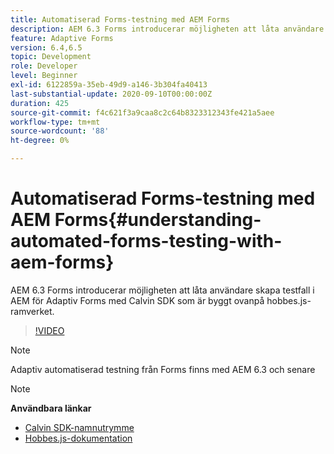 ```yaml
---
title: Automatiserad Forms-testning med AEM Forms
description: AEM 6.3 Forms introducerar möjligheten att låta användare skapa testfall i AEM för Adaptiv Forms med Calvin SDK som är byggt ovanpå hobbes.js-ramverket
feature: Adaptive Forms
version: 6.4,6.5
topic: Development
role: Developer
level: Beginner
exl-id: 6122859a-35eb-49d9-a146-3b304fa40413
last-substantial-update: 2020-09-10T00:00:00Z
duration: 425
source-git-commit: f4c621f3a9caa8c2c64b8323312343fe421a5aee
workflow-type: tm+mt
source-wordcount: '88'
ht-degree: 0%

---
```


# Automatiserad Forms-testning med AEM Forms{#understanding-automated-forms-testing-with-aem-forms}

AEM 6.3 Forms introducerar möjligheten att låta användare skapa testfall i AEM för Adaptiv Forms med Calvin SDK som är byggt ovanpå hobbes.js-ramverket.

>[!VIDEO](https://video.tv.adobe.com/v/19700?quality=12&learn=on)

>[!NOTE]
>
>Adaptiv automatiserad testning från Forms finns med AEM 6.3 och senare

>[!NOTE]
>
>**Användbara länkar**
>
>* [Calvin SDK-namnutrymme](https://helpx.adobe.com/aem-forms/6-3/calvin-sdk-javascript-api/calvin.html)
>* [Hobbes.js-dokumentation](https://experienceleague.adobe.com/docs/experience-manager-release-information/aem-release-updates/previous-updates/aem-previous-versions.html)

